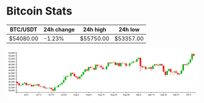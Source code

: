# Bitcoin Stats

BTC/USDT|24h change|24h high|24h low|
|---|---|---|---|
|$54080.00|-1.23%|$55750.00|$53357.00|

<img src="./chart.svg">
